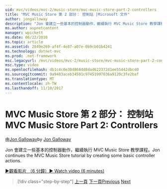 ```yaml
---
uid: mvc/videos/mvc-2/music-store/mvc-music-store-part-2-controllers
title: "MVC Music Store 第 2 部分： 控制站 |Microsoft 文件"
author: jongalloway
description: "Jon 會建立一些基本的控制器動作，繼續執行 MVC Music Store 教學課程。"
ms.author: aspnetcontent
manager: wpickett
ms.date: 06/22/2010
ms.topic: article
ms.assetid: 2849e269-af4f-4e87-a07e-0b9cb01b4241
ms.technology: dotnet-mvc
ms.prod: .net-framework
msc.legacyurl: /mvc/videos/mvc-2/music-store/mvc-music-store-part-2-controllers
msc.type: video
ms.openlocfilehash: db1c4c0e30d868dd8dad622372d1ee55442dbcd0
ms.sourcegitcommit: 9a9483aceb34591c97451997036a9120c3fe2baf
ms.translationtype: MT
ms.contentlocale: zh-TW
ms.lasthandoff: 11/10/2017
---
```

<a name="mvc-music-store-part-2-controllers"></a><span data-ttu-id="768bf-103">MVC Music Store 第 2 部分： 控制站</span><span class="sxs-lookup"><span data-stu-id="768bf-103">MVC Music Store Part 2: Controllers</span></span>
====================
<span data-ttu-id="768bf-104">由[Jon Galloway](https://github.com/jongalloway)</span><span class="sxs-lookup"><span data-stu-id="768bf-104">by [Jon Galloway](https://github.com/jongalloway)</span></span>

<span data-ttu-id="768bf-105">Jon 會建立一些基本的控制器動作，繼續執行 MVC Music Store 教學課程。</span><span class="sxs-lookup"><span data-stu-id="768bf-105">Jon continues the MVC Music Store tutorial by creating some basic controller actions.</span></span>

[<span data-ttu-id="768bf-106">&#9654;觀看影片 （6 分鐘）</span><span class="sxs-lookup"><span data-stu-id="768bf-106">&#9654; Watch video (6 minutes)</span></span>](https://channel9.msdn.com/Blogs/ASP-NET-Site-Videos/mvc-music-store-part-2-controllers)

>[!div class="step-by-step"]
<span data-ttu-id="768bf-107">[上一頁](mvc-music-store-part-1-intro-tools-and-project-structure.md)
[下一頁](mvc-music-store-part-3-views-and-viewmodels.md)</span><span class="sxs-lookup"><span data-stu-id="768bf-107">[Previous](mvc-music-store-part-1-intro-tools-and-project-structure.md)
[Next](mvc-music-store-part-3-views-and-viewmodels.md)</span></span>
